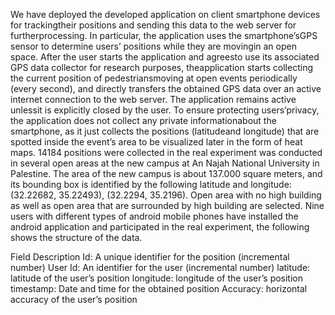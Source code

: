 We have deployed the developed application on client smartphone devices for trackingtheir positions and sending this data to the web server for furtherprocessing. In particular, the application uses the smartphone’sGPS sensor to determine users’ positions while they are movingin an open space. After the user starts the application and agreesto use its associated GPS data collector for research purposes, theapplication starts collecting the current position of pedestriansmoving at open events periodically (every second), and directly transfers the obtained GPS data over an active internet connection to the web server. The application remains active unlessit is explicitly closed by the user. To ensure protecting users’privacy, the application does not collect any private informationabout the smartphone, as it just collects the positions (latitudeand longitude) that are spotted inside the event’s area to be visualized later in the form of heat maps. 14184 positions were collected in the real experiment was conducted in several open areas at the new campus at An Najah National University in Palestine. The area of the new campus is about 137.000 square meters, and its bounding box is identified by the following latitude and longitude: (32.22682, 35.22493), (32.2294, 35.2196). Open area with no high building as well as open area that are surrounded by high building are selected. Nine users with different types of android mobile phones have installed the android application and participated in the real experiment, the following shows the structure of the data.

Field	Description
Id:	A unique identifier for the position (incremental number)
User Id:	An identifier for the user (incremental number)
latitude:	latitude of the user’s position
longitude:	longitude of the user’s position
timestamp:	Date and time for the obtained position
Accuracy:	horizontal accuracy of the user’s position
